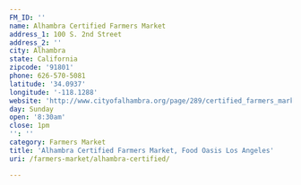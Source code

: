 ```yaml
---
FM_ID: ''
name: Alhambra Certified Farmers Market
address_1: 100 S. 2nd Street
address_2: ''
city: Alhambra
state: California
zipcode: '91801'
phone: 626-570-5081
latitude: '34.0937'
longitude: '-118.1288'
website: 'http://www.cityofalhambra.org/page/289/certified_farmers_market/'
day: Sunday
open: '8:30am'
close: 1pm
'': ''
category: Farmers Market
title: 'Alhambra Certified Farmers Market, Food Oasis Los Angeles'
uri: /farmers-market/alhambra-certified/

---
```

